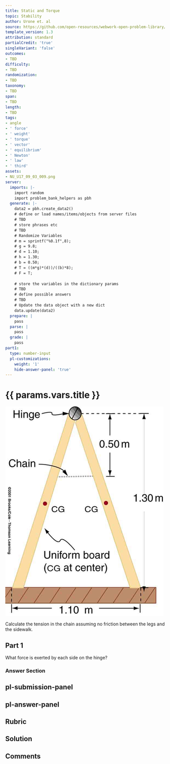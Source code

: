 ```yaml
---
title: Static and Torque
topic: Stability
author: Urone et. al
source: https://github.com/open-resources/webwork-open-problem-library/tree/master/Contrib/BrockPhysics/College_Physics_Urone/9.Static_and_Torque/9-03.Stability/NU_U17_09_03_009.pg
template_version: 1.3
attribution: standard
partialCredit: 'true'
singleVariant: 'false'
outcomes:
- TBD
difficulty:
- TBD
randomization:
- TBD
taxonomy:
- TBD
span:
- TBD
length:
- TBD
tags:
- angle
- ' force'
- ' weight'
- ' torque'
- ' vector'
- ' equilibrium'
- ' Newton'
- ' law'
- ' third'
assets:
- NU_U17_09_03_009.png
server:
  imports: |-
    import random
    import problem_bank_helpers as pbh
  generate: |-
    data2 = pbh.create_data2()
    # define or load names/items/objects from server files
    # TBD
    # store phrases etc
    # TBD
    # Randomize Variables
    # m = sprintf("%0.1f",8);
    # g = 9.8;
    # d = 1.10;
    # h = 1.30;
    # b = 0.50;
    # T = ((m*g)*(d))/((b)*8);
    # F = T;

    # store the variables in the dictionary params
    # TBD
    # define possible answers
    # TBD
    # Update the data object with a new dict
    data.update(data2)
  prepare: |
    pass
  parse: |
    pass
  grade: |
    pass
part1:
  type: number-input
  pl-customizations:
    weight: '1'
    hide-answer-panel: 'true'
---
```


# {{ params.vars.title }} 

![Advertising Sign](NU_U17_09_03_009.png)

Calculate the tension in the chain assuming no friction between the legs and the sidewalk.

## Part 1 
What force is exerted by each side on the hinge? 


 ### Answer Section


## pl-submission-panel 


## pl-answer-panel 


## Rubric 


## Solution 


## Comments 


